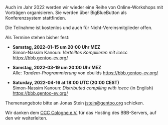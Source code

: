 <!--
.. title: Online-Workshops 2022
.. slug: online-workshops-2022
.. date: 2021-10-30 12:30:00 UTC+02:00
.. tags: 
.. category: 
.. link: 
.. description: 
.. type: text
-->

Auch im Jahr 2022 werden wir wieder eine Reihe von Online-Workshops
mit Vorträgen organisieren. Sie werden über BigBlueButton als
Konferenzsystem stattfinden.

Die Teilnahme ist kostenlos und auch für Nicht-Vereinsmitglieder offen.

Als Termine stehen bisher fest:

- **Samstag, 2022-01-15 um 20:00 Uhr MEZ**  
  Simon-Nassim Kanoun: *Verteiltes Kompilieren mit icecc*  
  <https://bbb.gentoo-ev.org/>

- **Samstag, 2022-03-19 um 20:00 Uhr MEZ**  
  Alle: *Tandem-Programmierung* von ebuilds
  <https://bbb.gentoo-ev.org/>

- **Saturday, 2022-04-16 at 18:00 UTC (20:00 CEST)**  
  Simon-Nassim Kanoun: *Distributed compiling with icecc* (in English)  
  <https://bbb.gentoo-ev.org/>







Themenangebote bitte an Jonas Stein <jstein@gentoo.org> schicken.

Wir danken dem [CCC Cologne e.V.](https://koeln.ccc.de/) für das
Hosting des BBB-Servers, auf den wir weiterleiten.
